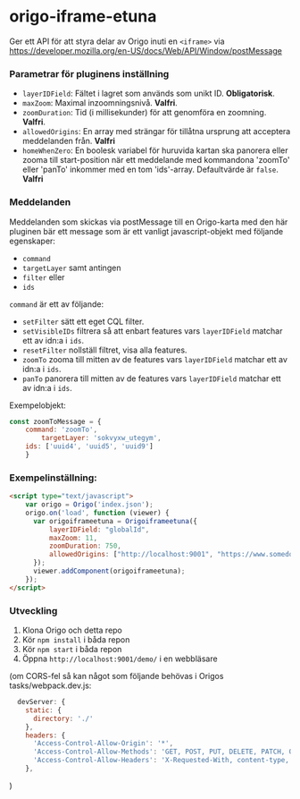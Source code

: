 # origo-iframe-etuna

Ger ett API för att styra delar av Origo inuti en `<iframe>` via https://developer.mozilla.org/en-US/docs/Web/API/Window/postMessage

### Parametrar för pluginens inställning

- `layerIDField`: Fältet i lagret som används som unikt ID. **Obligatorisk**.
- `maxZoom`: Maximal inzoomningsnivå. **Valfri**.
- `zoomDuration`: Tid (i millisekunder) för att genomföra en zoomning. **Valfri**.
- `allowedOrigins`: En array med strängar för tillåtna ursprung att acceptera meddelanden från. **Valfri**
- `homeWhenZero`: En boolesk variabel för huruvida kartan ska panorera eller zooma till start-position när ett meddelande med kommandona 'zoomTo' eller 'panTo' inkommer med en tom 'ids'-array. Defaultvärde är `false`. **Valfri**

### Meddelanden

Meddelanden som skickas via postMessage till en Origo-karta med den här pluginen bär ett message som är ett vanligt javascript-objekt med följande egenskaper:
- `command`
- `targetLayer`
samt antingen 
- `filter`
eller
- `ids`

`command` är ett av följande:

- `setFilter` sätt ett eget CQL filter.
- `setVisibleIDs` filtrera så att enbart features vars `layerIDField` matchar ett av idn:a i `ids`.
- `resetFilter` nollställ filtret, visa alla features.
- `zoomTo` zooma till mitten av de features vars `layerIDField` matchar ett av idn:a i `ids`.
- `panTo` panorera till mitten av de features vars `layerIDField` matchar ett av idn:a i `ids`.

Exempelobjekt:
```javascript
const zoomToMessage = {
	command: 'zoomTo',
    	targetLayer: 'sokvyxw_utegym',
	ids: ['uuid4', 'uuid5', 'uuid9']
	}
```

### Exempelinställning:

```html
<script type="text/javascript">
    var origo = Origo('index.json');
    origo.on('load', function (viewer) {
      var origoiframeetuna = Origoiframeetuna({
          layerIDField: "globalId",
          maxZoom: 11,
          zoomDuration: 750,
          allowedOrigins: ["http://localhost:9001", "https://www.somedomain.net"]
      });
      viewer.addComponent(origoiframeetuna);
    });
</script>
```

### Utveckling

1. Klona Origo och detta repo
2. Kör `npm install` i båda repon
3. Kör `npm start` i båda repon
4. Öppna `http://localhost:9001/demo/` i en webbläsare

(om CORS-fel så kan något som följande behövas i Origos tasks/webpack.dev.js:
```javascript
  devServer: {
    static: {
      directory: './'
    },
    headers: {
      'Access-Control-Allow-Origin': '*',
      'Access-Control-Allow-Methods': 'GET, POST, PUT, DELETE, PATCH, OPTIONS',
      'Access-Control-Allow-Headers': 'X-Requested-With, content-type, Authorization'
    },
```
)
